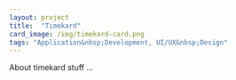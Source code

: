 ```yaml
---
layout: project
title:  "Timekard"
card_image: /img/timekard-card.png
tags: "Application&nbsp;Development, UI/UX&nbsp;Design"
---
```


About timekard stuff ...
